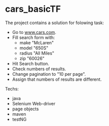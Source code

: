 # cars_basicTF

The project contains a solution for folowing task:
- Go to www.cars.com.
- Fill search form with:
  - make "McLaren"
  - model "650S"
  - radius "All Miles"
  - zip "60026"
- Hit Search button.
- Check numbers of results.
- Change pagination to "10 per page".
- Assign that numbers of results are different. 
  
Techs: 
- java
- Selenium Web-driver
- page objects
- maven
- testNG
